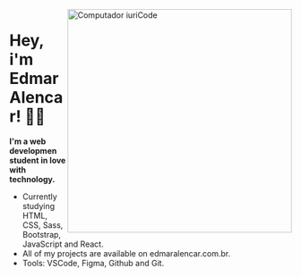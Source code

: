 <img src="https://raw.githubusercontent.com/MicaelliMedeiros/micaellimedeiros/master/image/computer-illustration.png" min-width="400px" max-width="400px" width="400px" align="right" alt="Computador iuriCode">


# Hey, i'm Edmar Alencar!  👋😃

**I'm a web developmen student in love with technology.**

- Currently studying HTML, CSS, Sass, Bootstrap, JavaScript and React.
- All of my projects are available on edmaralencar.com.br.
- Tools: VSCode, Figma, Github and Git.

<!--
**edmaaralencar/edmaaralencar** is a ✨ _special_ ✨ repository because its `README.md` (this file) appears on your GitHub profile.

Here are some ideas to get you started:

- 🔭 I’m currently working on ...
- 🌱 I’m currently learning ...
- 👯 I’m looking to collaborate on ...
- 🤔 I’m looking for help with ...
- 💬 Ask me about ...
- 📫 How to reach me: ...
- 😄 Pronouns: ...
- ⚡ Fun fact: ...
-->
